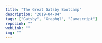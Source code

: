 ```yaml
---
title: "The Great Gatsby Bootcamp"
description: "2019-04-04"
tags: ["Gatsby", "Graphql", "Javascript"]
repoLink: ""
webLink: ""
img: ""
---
```

